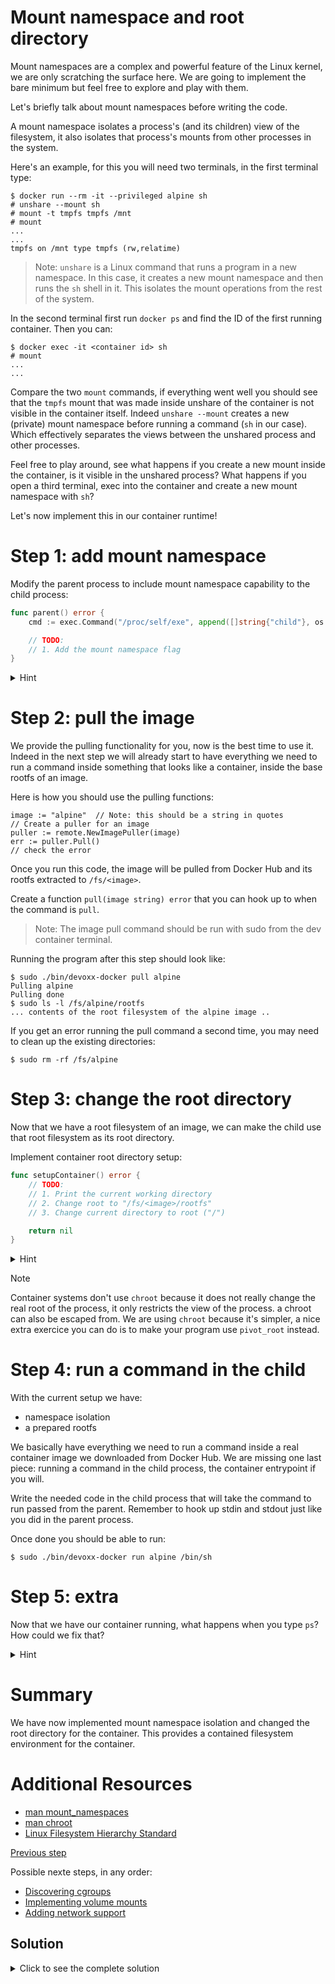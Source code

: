 # Mount namespace and root directory

Mount namespaces are a complex and powerful feature of the Linux kernel, we are
only scratching the surface here. We are going to implement the bare minimum but
feel free to explore and play with them.

Let's briefly talk about mount namespaces before writing the code.

A mount namespace isolates a process's (and its children) view of the
filesystem, it also isolates that process's mounts from other processes in the
system.

Here's an example, for this you will need two terminals, in the first terminal
type:

```console
$ docker run --rm -it --privileged alpine sh
# unshare --mount sh
# mount -t tmpfs tmpfs /mnt
# mount
...
...
tmpfs on /mnt type tmpfs (rw,relatime)
```

> Note: `unshare` is a Linux command that runs a program in a new namespace. In this case, it creates a new mount namespace and then runs the `sh` shell in it. This isolates the mount operations from the rest of the system.

In the second terminal first run `docker ps` and find the ID of the first
running container. Then you can:

```console
$ docker exec -it <container id> sh
# mount
...
...
```

Compare the two `mount` commands, if everything went well you should see that
the `tmpfs` mount that was made inside unshare of the container is not visible
in the container itself. Indeed `unshare --mount` creates a new (private) mount
namespace before running a command (`sh` in our case). Which effectively
separates the views between the unshared process and other processes.

Feel free to play around, see what happens if you create a new mount inside the
container, is it visible in the unshared process? What happens if you open a
third terminal, exec into the container and create a new mount namespace with
`sh`?

Let's now implement this in our container runtime!

# Step 1: add mount namespace

Modify the parent process to include mount namespace capability to the child
process:

```go
func parent() error {
	cmd := exec.Command("/proc/self/exe", append([]string{"child"}, os.Args[1:]...)...)

	// TODO:
	// 1. Add the mount namespace flag
}
```

<details>
<summary>Hint</summary>

Use `syscall.CLONE_NEWNS` for mount namespace isolation

</details>

# Step 2: pull the image

We provide the pulling functionality for you, now is the best time to use it.
Indeed in the next step we will already start to have everything we need to run
a command inside something that looks like a container, inside the base rootfs
of an image.

Here is how you should use the pulling functions:

```golang
image := "alpine"  // Note: this should be a string in quotes
// Create a puller for an image
puller := remote.NewImagePuller(image)
err := puller.Pull()
// check the error
```

Once you run this code, the image will be pulled from Docker Hub and its rootfs
extracted to `/fs/<image>`.

Create a function `pull(image string) error` that you can hook up to when the
command is `pull`.

> Note: The image pull command should be run with sudo from the dev container terminal.

Running the program after this step should look like:

```console
$ sudo ./bin/devoxx-docker pull alpine
Pulling alpine
Pulling done
$ sudo ls -l /fs/alpine/rootfs
... contents of the root filesystem of the alpine image ..
```

If you get an error running the pull command a second time, you may need to clean up the existing directories:

```console
$ sudo rm -rf /fs/alpine
```

# Step 3: change the root directory

Now that we have a root filesystem of an image, we can make the child use that
root filesystem as its root directory.

Implement container root directory setup:

```go
func setupContainer() error {
	// TODO:
	// 1. Print the current working directory
	// 2. Change root to "/fs/<image>/rootfs"
	// 3. Change current directory to root ("/")

	return nil
}
```

<details>
<summary>Hint</summary>

Look at `syscall.Chroot` and `os.Chdir` functions

</details>

> [!NOTE]
> Container systems don't use `chroot` because it does not really change
> the real root of the process, it only restricts the view of the process. a
> chroot can also be escaped from. We are using `chroot` because it's simpler, a
> nice extra exercice you can do is to make your program use `pivot_root`
> instead.

# Step 4: run a command in the child

With the current setup we have:

- namespace isolation
- a prepared rootfs

We basically have everything we need to run a command inside a real container
image we downloaded from Docker Hub. We are missing one last piece: running a
command in the child process, the container entrypoint if you will.

Write the needed code in the child process that will take the command to run
passed from the parent. Remember to hook up stdin and stdout just like you did in the parent process.

Once done you should be able to run:

```console
$ sudo ./bin/devoxx-docker run alpine /bin/sh
```

# Step 5: extra

Now that we have our container running, what happens when you type `ps`?
How could we fix that?

<details>
<summary>Hint</summary>

Look at the [default things](https://github.com/moby/moby/blob/6cbca96bfa3a2632e1636fb426ad69f9c38524d2/oci/defaults.go#L67-L110) that Docker defines for all containers, maybe take a couple?

You may need to use `syscall.Mount` to mount the `/proc` filesystem inside your container to make the `ps` command work correctly.

</details>

# Summary

We have now implemented mount namespace isolation and changed the root directory
for the container. This provides a contained filesystem environment for the
container.

# Additional Resources

- [man
  mount_namespaces](https://man7.org/linux/man-pages/man7/mount_namespaces.7.html)
- [man chroot](https://man7.org/linux/man-pages/man2/chroot.2.html)
- [Linux Filesystem Hierarchy
  Standard](https://refspecs.linuxfoundation.org/FHS_3.0/fhs/index.html)

[Previous step](./03-namespace-isolation.md)

Possible nexte steps, in any order:

- [Discovering cgroups](05-cgroups.md)
- [Implementing volume mounts](06-volumes.md)
- [Adding network support](07-network.md)

## Solution

<details>
<summary>Click to see the complete solution</summary>

```go
func main() {
    if len(os.Args) < 2 {
        log.Fatal("Not enough arguments")
    }

    switch os.Args[1] {
    case "child":
        if len(os.Args) < 3 {
            log.Fatal("Missing image name")
        }
        if err := child(os.Args[2]); err != nil {
            log.Fatal(err)
        }
    case "pull":
        if len(os.Args) < 3 {
            log.Fatal("Missing image name")
        }
        if err := pull(os.Args[2]); err != nil {
            log.Fatal(err)
        }
    case "run":
        if len(os.Args) < 4 {
            log.Fatal("Missing image name or command to run")
        }
        if err := run(); err != nil {
            log.Fatal(err)
        }
    default:
        log.Fatal("Unknown command", os.Args[1])
    }
}

func pull(image string) error {
    fmt.Printf("Pulling %s\n", image)
    puller := remote.NewImagePuller(image)
    if err := puller.Pull(); err != nil {
        return fmt.Errorf("pull failed: %w", err)
    }
    fmt.Println("Pulling done")
    return nil
}

func child(image string) error {
    fmt.Printf("CHILD PID: %d\n", os.Getpid())
    
    if err := syscall.Sethostname([]byte("container")); err != nil {
        return fmt.Errorf("sethostname failed: %w", err)
    }

    hostname, err := os.Hostname()
    if err != nil {
        return err
    }
    fmt.Printf("CHILD Hostname: %s\n", hostname)

    // Change root directory
    if err := syscall.Chroot(fmt.Sprintf("/fs/%s/rootfs", image)); err != nil {
        return fmt.Errorf("chroot failed: %w", err)
    }

    if err := syscall.Chdir("/"); err != nil {
        return fmt.Errorf("chdir failed: %w", err)
    }

    // Execute the command
    cmd := exec.Command(os.Args[3], os.Args[4:]...)
    cmd.Stdin = os.Stdin
    cmd.Stdout = os.Stdout
    cmd.Stderr = os.Stderr

    return cmd.Run()
}

func run() error {
    cmd := exec.Command("/proc/self/exe", append([]string{"child"}, os.Args[2:]...)...)
    
    cmd.Stdin = os.Stdin
    cmd.Stdout = os.Stdout
    cmd.Stderr = os.Stderr

    // Add mount namespace along with existing namespaces
    cmd.SysProcAttr = &syscall.SysProcAttr{
        Cloneflags: syscall.CLONE_NEWUTS | syscall.CLONE_NEWPID | syscall.CLONE_NEWNS,
    }

    if err := cmd.Start(); err != nil {
        return fmt.Errorf("start failed: %w", err)
    }

    if err := cmd.Wait(); err != nil {
        return fmt.Errorf("wait failed: %w", err)
    }

    fmt.Printf("Container exited with code %d\n", cmd.ProcessState.ExitCode())
    return nil
}
```
</details>
